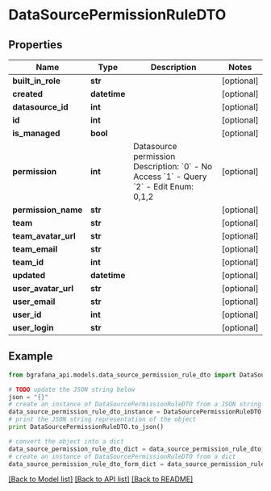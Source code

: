 # DataSourcePermissionRuleDTO


## Properties
Name | Type | Description | Notes
------------ | ------------- | ------------- | -------------
**built_in_role** | **str** |  | [optional] 
**created** | **datetime** |  | [optional] 
**datasource_id** | **int** |  | [optional] 
**id** | **int** |  | [optional] 
**is_managed** | **bool** |  | [optional] 
**permission** | **int** | Datasource permission Description: &#x60;0&#x60; - No Access &#x60;1&#x60; - Query &#x60;2&#x60; - Edit Enum: 0,1,2 | [optional] 
**permission_name** | **str** |  | [optional] 
**team** | **str** |  | [optional] 
**team_avatar_url** | **str** |  | [optional] 
**team_email** | **str** |  | [optional] 
**team_id** | **int** |  | [optional] 
**updated** | **datetime** |  | [optional] 
**user_avatar_url** | **str** |  | [optional] 
**user_email** | **str** |  | [optional] 
**user_id** | **int** |  | [optional] 
**user_login** | **str** |  | [optional] 

## Example

```python
from bgrafana_api.models.data_source_permission_rule_dto import DataSourcePermissionRuleDTO

# TODO update the JSON string below
json = "{}"
# create an instance of DataSourcePermissionRuleDTO from a JSON string
data_source_permission_rule_dto_instance = DataSourcePermissionRuleDTO.from_json(json)
# print the JSON string representation of the object
print DataSourcePermissionRuleDTO.to_json()

# convert the object into a dict
data_source_permission_rule_dto_dict = data_source_permission_rule_dto_instance.to_dict()
# create an instance of DataSourcePermissionRuleDTO from a dict
data_source_permission_rule_dto_form_dict = data_source_permission_rule_dto.from_dict(data_source_permission_rule_dto_dict)
```
[[Back to Model list]](../README.md#documentation-for-models) [[Back to API list]](../README.md#documentation-for-api-endpoints) [[Back to README]](../README.md)


